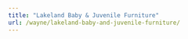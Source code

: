 ```yaml
---
title: "Lakeland Baby & Juvenile Furniture"
url: /wayne/lakeland-baby-and-juvenile-furniture/
---
```

